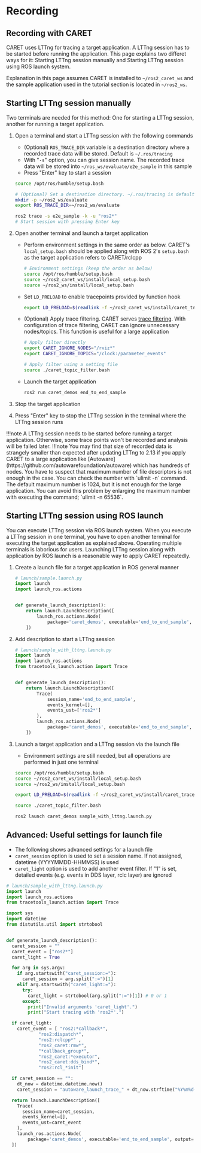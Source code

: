 # Recording

## Recording with CARET

CARET uses LTTng for tracing a target application. A LTTng session has to be started before running the application. This page explains two differet ways for it: Starting LTTng session manually and Starting LTTng session using ROS launch system.

Explanation in this page assumes CARET is installed to `~/ros2_caret_ws` and the sample application used in the tutorial section is located in `~/ros2_ws`.

## Starting LTTng session manually

Two terminals are needed for this method: One for starting a LTTng session, another for running a target application.

1. Open a terminal and start a LTTng session with the following commands

   - (Optional) `ROS_TRACE_DIR` variable is a destination directory where a recorded trace data will be stored. Default is `~/.ros/tracing`
   - With "`-s`" option, you can give session name. The recorded trace data will be stored into `~/ros_ws/evaluate/e2e_sample` in this sample
   - Press "Enter" key to start a session

   ```sh
   source /opt/ros/humble/setup.bash

   # (Optional) Set a destination directory. ~/.ros/tracing is default.
   mkdir -p ~/ros2_ws/evaluate
   export ROS_TRACE_DIR=~/ros2_ws/evaluate

   ros2 trace -s e2e_sample -k -u "ros2*"
   # Start session with pressing Enter key
   ```

2. Open another terminal and launch a target application

   - Perform environment settings in the same order as below. CARET's `local_setup.bash` should be applied along with ROS 2's `setup.bash` as the target application refers to CARET/rclcpp

     ```sh
     # Environment settings (keep the order as below)
     source /opt/ros/humble/setup.bash
     source ~/ros2_caret_ws/install/local_setup.bash
     source ~/ros2_ws/install/local_setup.bash
     ```

   - Set `LD_PRELOAD` to enable tracepoints provided by function hook

     ```sh
     export LD_PRELOAD=$(readlink -f ~/ros2_caret_ws/install/caret_trace/lib/libcaret.so)
     ```

   - (Optional) Apply trace filtering. CARET serves [trace filtering](../trace_filtering.md). With configuration of trace filtering, CARET can ignore unnecessary nodes/topics. This function is useful for a large application

     ```sh
     # Apply filter directly
     export CARET_IGNORE_NODES="/rviz*"
     export CARET_IGNORE_TOPICS="/clock:/parameter_events"

     # Apply filter using a setting file
     source ./caret_topic_filter.bash
     ```

   - Launch the target application

     ```sh
     ros2 run caret_demos end_to_end_sample
     ```

3. Stop the target application

4. Press "Enter" key to stop the LTTng session in the terminal where the LTTng session runs

<prettier-ignore-start>
!!!note
      A LTTng session needs to be started before running a target application. Otherwise, some trace points won't be recorded and analysis will be failed later.
<prettier-ignore-end>

<prettier-ignore-start>
!!!note
      You may find that size of recorded data is strangely smaller than expected after updating LTTng to 2.13 if you apply CARET to a large application like [Autoware](https://github.com/autowarefoundation/autoware) which has hundreds of nodes. You have to suspect that maximum number of file descriptors is not enough in the case. You can check the number with `ulimit -n` command. The default maximum number is 1024, but it is not enough for the large application. You can avoid this problem by enlarging the maximum number with executing the command; `ulimit -n 65536`.
<prettier-ignore-end>

## Starting LTTng session using ROS launch

You can execute LTTng session via ROS launch system. When you execute a LTTng session in one terminal, you have to open another terminal for executing the target application as explained above. Operating multiple terminals is laborious for users. Launching LTTng session along with application by ROS launch is a reasonable way to apply CARET repeatedly.

1. Create a launch file for a target application in ROS general manner

   ```py
   # launch/sample.launch.py
   import launch
   import launch_ros.actions


   def generate_launch_description():
       return launch.LaunchDescription([
           launch_ros.actions.Node(
               package='caret_demos', executable='end_to_end_sample', output='screen'),
       ])
   ```

2. Add description to start a LTTng session

   ```py
   # launch/sample_with_lttng.launch.py
   import launch
   import launch_ros.actions
   from tracetools_launch.action import Trace


   def generate_launch_description():
       return launch.LaunchDescription([
           Trace(
               session_name='end_to_end_sample',
               events_kernel=[],
               events_ust=['ros2*']
           ),
           launch_ros.actions.Node(
               package='caret_demos', executable='end_to_end_sample', output='screen'),
       ])
   ```

3. Launch a target application and a LTTng session via the launch file

   - Environment settings are still needed, but all operations are performed in just one terminal

   ```sh
   source /opt/ros/humble/setup.bash
   source ~/ros2_caret_ws/install/local_setup.bash
   source ~/ros2_ws/install/local_setup.bash

   export LD_PRELOAD=$(readlink -f ~/ros2_caret_ws/install/caret_trace/lib/libcaret.so)

   source ./caret_topic_filter.bash

   ros2 launch caret_demos sample_with_lttng.launch.py
   ```

## Advanced: Useful settings for launch file

- The following shows advanced settings for a launch file
- `caret_session` option is used to set a session name. If not assigned, datetime (YYYYMMDD-HHMMSS) is used
- `caret_light` option is used to add another event filter. If "1" is set, detailed events (e.g. events in DDS layer, rclc layer) are ignored

```py
# launch/sample_with_lttng.launch.py
import launch
import launch_ros.actions
from tracetools_launch.action import Trace

import sys
import datetime
from distutils.util import strtobool


def generate_launch_description():
  caret_session = ""
  caret_event = ["ros2*"]
  caret_light = True

  for arg in sys.argv:
    if arg.startswith("caret_session:="):
      caret_session = arg.split(":=")[1]
    elif arg.startswith("caret_light:="):
      try:
        caret_light = strtobool(arg.split(":=")[1]) # 0 or 1
      except:
        print("Invalid arguments 'caret_light'.")
        print("Start tracing with 'ros2*'.")

  if caret_light:
    caret_event = [ "ros2:*callback*",
            "ros2:dispatch*",
            "ros2:rclcpp*" ,
            "ros2_caret:rmw*",
            "*callback_group*",
            "ros2_caret:*executor",
            "ros2_caret:dds_bind*",
            "ros2:rcl_*init"]

  if caret_session == "":
    dt_now = datetime.datetime.now()
    caret_session = "autoware_launch_trace_" + dt_now.strftime("%Y%m%d-%H%M%S")

  return launch.LaunchDescription([
    Trace(
      session_name=caret_session,
      events_kernel=[],
      events_ust=caret_event
    ),
    launch_ros.actions.Node(
        package='caret_demos', executable='end_to_end_sample', output='screen'),
  ])
```
